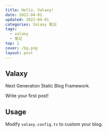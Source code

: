 ```yaml
---
title: Hello, Valaxy!
date: 2022-04-01
updated: 2022-04-01
categories: Valaxy 笔记
tags:
  - valaxy
  - 笔记
top: 1
cover: /bg.png
layout: post
---
```


## Valaxy

Next Generation Static Blog Framework.

Write your first post!

## Usage

Modify `valaxy.config.ts` to custom your blog.
